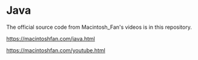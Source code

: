 # Java
The official source code from Macintosh_Fan's videos is in this repository.

https://macintoshfan.com/java.html

https://macintoshfan.com/youtube.html
